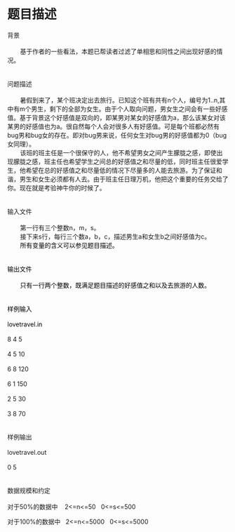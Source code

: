 # 题目描述


<div>背景</div>
<div> </div>
<div style="text-indent: 21.75pt">基于作者的一些看法，本题已帮读者过滤了单相思和同性之间出现好感的情况。</div>
<div> </div>
<div> </div>
<div>问题描述</div>
<div> </div>
<div style="text-indent: 21.75pt">暑假到来了，某个班决定出去旅行。已知这个班有共有n个人，编号为1..n,其中有m个男生，剩下的全部为女生。由于个人取向问题，男女生之间会有一些好感值。基于背景这个好感值是双向的，即某男对某女的好感值为a，那么该某女对该某男的好感值也为a。很自然每个人会对很多人有好感值。可是每个班都必然有bug男和bug女的存在。即对bug男来说，任何女生对bug男的好感值都为0（bug女同理）。</div>
<div style="text-indent: 21.75pt">该班的班主任是一个很保守的人，他不希望男女之间产生朦胧之感，即使出现朦胧之感，班主任也希望学生之间总的好感值之和尽量的低，同时班主任很爱学生，他希望在总的好感值之和尽量低的情况下尽量多的人能去旅游。为了保证和谐，男生和女生必须都有人去。由于班主任日理万机，他把这个重要的任务交给了你。现在就是考验神牛你的时候了。</div>
<div> </div>
<div> </div>
<div>输入文件</div>
<div> </div>
<div style="text-indent: 21.75pt">第一行有三个整数n，m，s。</div>
<div style="text-indent: 21.75pt">接下来s行，每行三个数a，b，c，描述男生a和女生b之间好感值为c。</div>
<div style="text-indent: 21.75pt"><span style="color: black">所有变量的含义可以参见题目描述。</span></div>
<div> </div>
<div> </div>
<div><span style="color: black">输出文件</span></div>
<div> </div>
<div style="text-indent: 21.75pt"><span style="color: black">只有一行两个整数，既满足题目描述的好感值之和以及去旅游的人数。</span></div>
<div> </div>
<div> </div>
<div><span style="color: black">样例输入</span></div>
<div> </div>
<div><span style="color: black">lovetravel.in</span></div>
<div> </div>
<div>8 4 5</div>
<div> </div>
<div>4 5 10</div>
<div> </div>
<div>6 8 120</div>
<div> </div>
<div>6 1 150</div>
<div> </div>
<div>2 5 30</div>
<div> </div>
<div>3 8 70</div>
<div> </div>
<div> </div>
<div>样例输出</div>
<div> </div>
<div>lovetravel.out</div>
<div> </div>
<div>0 5</div>
<div> </div>
<div> </div>
<div>数据规模和约定</div>
<div> </div>
<div>对于50%的数据中<span>    2&lt;=n&lt;=50   0&lt;=s&lt;=500</span></div>
<p><span style="font-size: 10.5pt">对于</span><span style="font-size: 10.5pt">100%</span><span style="font-size: 10.5pt">的数据中</span><span style="font-size: 10.5pt">   2&lt;=n&lt;=5000   0&lt;=s&lt;=5000</span></p>
